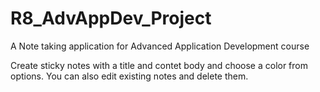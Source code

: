 # R8_AdvAppDev_Project
A Note taking application for Advanced Application Development course

Create sticky notes with a title and contet body and choose a color from options.
You can also edit existing notes and delete them.